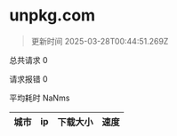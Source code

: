 
  # unpkg.com

  > 更新时间 2025-03-28T00:44:51.269Z
  
  总共请求 0

  请求报错 0

  平均耗时 NaNms

|城市|ip|下载大小|速度|
|-----|----------|---|---|

  